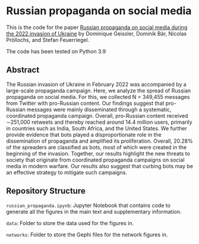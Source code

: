 # Russian propaganda on social media

This is the code for the paper [Russian propaganda on social media during the 2022 invasion of Ukraine](https://arxiv.org/abs/2211.04154) by Dominique Geissler, Dominik Bär, Nicolas Pröllochs, and Stefan Feuerriegel.

The code has been tested on Python 3.9

## Abstract
The Russian invasion of Ukraine in February 2022 was accompanied by a large-scale propaganda campaign. 
Here, we analyze the spread of Russian propaganda on social media. For this, 
we collected N = 349,455 messages from Twitter with pro-Russian content. Our findings suggest
that pro-Russian messages were mainly disseminated through a systematic, coordinated propaganda campaign. 
Overall, pro-Russian content received ∼251,000 retweets and thereby reached around 14.4 million users, 
primarily in countries such as India, South Africa, and the United States. We further provide evidence that
bots played a disproportionate role in the dissemination of propaganda and amplified its proliferation.
Overall, 20.28% of the spreaders are classified as bots, most of which were created in the beginning of the
invasion. Together, our results highlight the new threats to society that originate from coordinated 
propaganda campaigns on social media in modern warfare. Our results also suggest that curbing bots may be 
an effective strategy to mitigate such campaigns.

## Repository Structure

`russian_propaganda.ipynb`: Jupyter Notebook that contains code to generate all the figures in the main text and supplementary information.

`data`: Folder to store the data used for the figures in. 

`networks`: Folder to store the Gephi files for the network figures in.